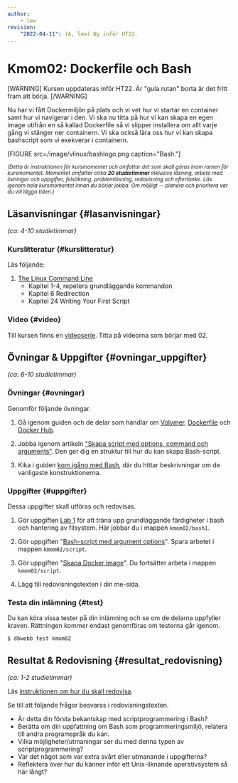 ```yaml
---
author:
    - lew
revision:
    "2022-04-11": (A, lew) Ny inför HT22.
...
```

Kmom02: Dockerfile och Bash
==================================

[WARNING]
Kursen uppdateras inför HT22. Är "gula rutan" borta är det fritt fram att börja.
[/WARNING]

Nu har vi fått Dockermiljön på plats och vi vet hur vi startar en container samt hur vi navigerar i den. Vi ska nu titta på hur vi kan skapa en egen image utifrån en så kallad Dockerfile så vi slipper installera om allt varje gång vi stänger ner containern. Vi ska också lära oss hur vi kan skapa bashscript som vi exekverar i containern.


<!--more-->

[FIGURE src=/image/vlinux/bashlogo.png caption="Bash."]




<small><i>(Detta är instruktionen för kursmomentet och omfattar det som skall göras inom ramen för kursmomentet. Momentet omfattar cirka **20 studietimmar** inklusive läsning, arbete med övningar och uppgifter, felsökning, problemlösning, redovisning och eftertanke. Läs igenom hela kursmomentet innan du börjar jobba. Om möjligt -- planera och prioritera var du vill lägga tiden.)</i></small>



Läsanvisningar  {#lasanvisningar}
---------------------------------

*(ca: 4-10 studietimmar)*


### Kurslitteratur  {#kurslitteratur}

Läs följande:

1. [The Linux Command Line](kunskap/boken-the-linux-command-line)
    * Kapitel 1-4, repetera grundläggande kommandon
    * Kapitel 6 Redirection
    * Kapitel 24 Writing Your First Script



### Video {#video}

Till kursen finns en [videoserie](https://www.youtube.com/playlist?list=PLKtP9l5q3ce_XueavhyZ_udFDLVFaoVo5). Titta på videorna som börjar med 02.



Övningar & Uppgifter  {#ovningar_uppgifter}
-------------------------------------------

*(ca: 6-10 studietimmar)*



### Övningar {#ovningar}

Genomför följande övningar.

1. Gå igenom guiden och de delar som handlar om [Volymer](guide/docker/volymer), [Dockerfile](guide/docker//bygga-image) och [Docker Hub](guide/docker/docker-hub).

1. Jobba igenom artikeln ["Skapa script med options, command och arguments"](kunskap/skapa-bash-skript-med-options-command-och-arguments). Den ger dig en struktur till hur du kan skapa Bash-script.

1. Kika i guiden [kom igång med Bash](guide/kom-igang-med-bash), där du hittar beskrivningar om de vanligaste konstruktionerna.


<!-- 1. Jobba igenom guiden om "[Apache Name-based Virtual Hosts](guide/unix-tools/apache)".

1. Jobba igenom guiden "[Kom igång med SSH-nycklar](guide/unix-tools/kom-igang-med-ssh-nycklar)".

1. Jobba igenom guiden om "[rsync](guide/unix-tools/rsync)".

1. Jobba igenom guiden om "[tmux](guide/unix-tools/tmux)".
 -->




### Uppgifter {#uppgifter}

Dessa uppgifter skall utföras och redovisas.

1. Gör uppgiften [Lab 1](uppgift/linux-lab-1-introduktion-till-bash) för att träna upp grundläggande färdigheter i bash och hantering av filsystem. Här jobbar du i mappen `kmom02/bash1`.

1. Gör uppgiften "[Bash-script med argument options](uppgift/ett-bash-script-med-options-command-arguments)". Spara arbetet i mappen `kmom02/script`.

1. Gör uppgiften "[Skapa Docker image](uppgift/skapa-docker-image)". Du fortsätter arbeta i mappen `kmom02/script`.

1. Lägg till redovisningstexten i din me-sida.



### Testa din inlämning {#test}

Du kan köra vissa tester på din inlämning och se om de delarna uppfyller kraven. Rättningen kommer endast genomföras om testerna går igenom.

```console
$ dbwebb test kmom02
```


Resultat & Redovisning  {#resultat_redovisning}
-----------------------------------------------

*(ca: 1-2 studietimmar)*

Läs [instruktionen om hur du skall redovisa](./../redovisa).

Se till att följande frågor besvaras i redovisningstexten.

* Är detta din första bekantskap med scriptprogrammering i Bash?
* Berätta om din uppfattning om Bash som programmeringsmiljö, relatera till andra programspråk du kan.
* Vilka möjligheter/utmaningar ser du med denna typen av scriptprogrammering?
* Var det något som var extra svårt eller utmanande i uppgifterna?
* Reflektera över hur du känner inför ett Unix-liknande operativsystem så här långt?
